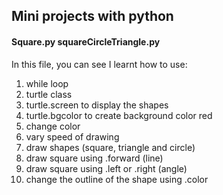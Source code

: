 ## Mini projects with python ## 

#### Square.py squareCircleTriangle.py ####

In this file, you can see I learnt how to use: 
1. while loop
2. turtle class
3. turtle.screen to display the shapes
4. turtle.bgcolor to create background color red
5. change color
6. vary speed of drawing
7. draw shapes (square, triangle and circle)
8. draw square using .forward (line)
9. draw square using .left or .right (angle)
10. change the outline of the shape using .color
